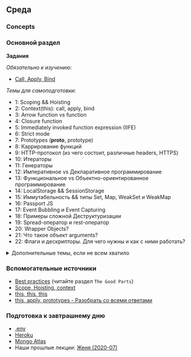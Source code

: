 ## Среда


### Concepts

### Основной раздел

**Задания**

*Обязательно к изучению:*
- [Call, Apply, Bind](https://www.codingame.com/playgrounds/9799/learn-solve-call-apply-and-bind-methods-in-javascript)


*Темы для самоподготовки:*
- 1: Scoping && Hoisting
- 2: Context(this): call, apply, bind
- 3: Arrow function vs function
- 4: Closure function
- 5: Immediately invoked function expression (IIFE)
- 6: Strict mode
- 7: Prototypes (__proto__, prototype)
- 8: Каррирование функций 
- 9: HTTP-протокол (из чего состоит, различные headers, HTTPS)
- 10: Итераторы
- 11: Генераторы
- 12: Императивное vs Декларативное программирование
- 13: Функциональное vs Объектно-ориентированное программирование
- 14: LocalStorage && SessionStorage
- 15: Иммутабельность && типы Set, Map, WeakSet и WeakMap
- 16: Passport JS
- 17: Event Bubbling и Event Capturing
- 18: Примеры сложной Деструктуризации
- 19: Spread-оператор и rest-оператор
- 20: Wrapper Objects?
- 21: Что такое объект arguments?
- 22: Флаги и дескрипторы. Для чего нужны и как с ними работать?

<details>
  <summary>Дополнительные темы, если не всем хватило</summary>
  
    - 23: Referential transparency and pure functions
    - 24: RxJS
    - 25: Как читать официальную спецификацию ECMAScript на примере цикла for
    - 26: Монады в JS
    - 27: Node.JS Streams
    - 28: Node.JS C++ Addons
    - 29: Node.JS EventEmitter
    - 30: Node.JS Worker Threads
   
</details>


### Вспомогательные источники

- [Best practices](http://jstherightway.org/) (читайте раздел `The Good Parts`)
- [Scope, Hoisting, context](https://www.sitepoint.com/5-typical-javascript-interview-exercises/)
- [this, this, this](https://www.sitepoint.com/mastering-javascripts-this-keyword/)
- [this, apply, prototypes - Разобрать со всеми ответами](https://stackoverflow.com/questions/16226751/what-is-a-best-practice-for-ensuring-this-context-in-javascript)

### Подготовка к завтрашнему дню

* [.env](https://github.com/motdotla/dotenv)
* [Heroku](https://devcenter.heroku.com/articles/getting-started-with-nodejs)
* [Mongo Atlas](https://docs.atlas.mongodb.com/getting-started/)
* Наши прошлые лекции: [Женя (2020-07)](https://www.youtube.com/watch?v=hPrJuJdkCAI&list=PL8NGcSL3ZP-8ZNwxAE8gkKSMEHyy6oD0P&index=8&t=0s)

